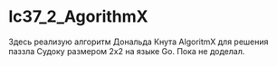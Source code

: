 # lc37_2_AgorithmX
Здесь реализую алгоритм Дональда Кнута AlgoritmX для решения паззла Судоку размером 2х2 на языке Go.
Пока не доделал.
